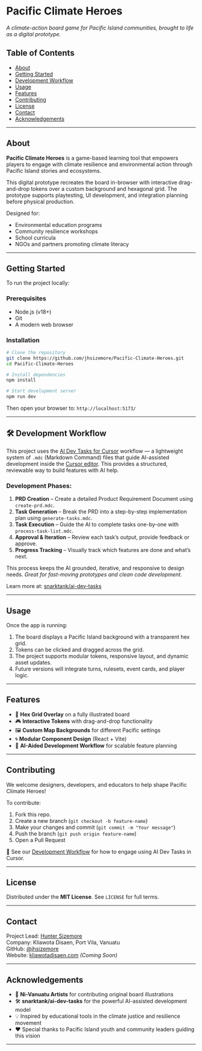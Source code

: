 # Pacific Climate Heroes

*A climate-action board game for Pacific Island communities, brought to life as a digital prototype.*

## Table of Contents

* [About](#about)
* [Getting Started](#getting-started)
* [Development Workflow](#development-workflow)
* [Usage](#usage)
* [Features](#features)
* [Contributing](#contributing)
* [License](#license)
* [Contact](#contact)
* [Acknowledgements](#acknowledgements)

---

## About

**Pacific Climate Heroes** is a game-based learning tool that empowers players to engage with climate resilience and environmental action through Pacific Island stories and ecosystems.

This digital prototype recreates the board in-browser with interactive drag-and-drop tokens over a custom background and hexagonal grid. The prototype supports playtesting, UI development, and integration planning before physical production.

Designed for:

* Environmental education programs
* Community resilience workshops
* School curricula
* NGOs and partners promoting climate literacy

---

## Getting Started

To run the project locally:

### Prerequisites

* Node.js (v18+)
* Git
* A modern web browser

### Installation

```bash
# Clone the repository
git clone https://github.com/jhsizemore/Pacific-Climate-Heroes.git
cd Pacific-Climate-Heroes

# Install dependencies
npm install

# Start development server
npm run dev
```

Then open your browser to: `http://localhost:5173/`

---

## 🛠️ Development Workflow

This project uses the [AI Dev Tasks for Cursor](https://github.com/snarktank/ai-dev-tasks) workflow — a lightweight system of `.mdc` (Markdown Command) files that guide AI-assisted development inside the [Cursor editor](https://cursor.sh/). This provides a structured, reviewable way to build features with AI help.

### Development Phases:

1. **PRD Creation** – Create a detailed Product Requirement Document using `create-prd.mdc`.
2. **Task Generation** – Break the PRD into a step-by-step implementation plan using `generate-tasks.mdc`.
3. **Task Execution** – Guide the AI to complete tasks one-by-one with `process-task-list.mdc`.
4. **Approval & Iteration** – Review each task’s output, provide feedback or approve.
5. **Progress Tracking** – Visually track which features are done and what’s next.

This process keeps the AI grounded, iterative, and responsive to design needs.
*Great for fast-moving prototypes and clean code development.*

Learn more at: [snarktank/ai-dev-tasks](https://github.com/snarktank/ai-dev-tasks)

---

## Usage

Once the app is running:

1. The board displays a Pacific Island background with a transparent hex grid.
2. Tokens can be clicked and dragged across the grid.
3. The project supports modular tokens, responsive layout, and dynamic asset updates.
4. Future versions will integrate turns, rulesets, event cards, and player logic.

---

## Features

* 🧩 **Hex Grid Overlay** on a fully illustrated board
* 🎮 **Interactive Tokens** with drag-and-drop functionality
* 🖼️ **Custom Map Backgrounds** for different Pacific settings
* 🌀 **Modular Component Design** (React + Vite)
* 🧠 **AI-Aided Development Workflow** for scalable feature planning

---

## Contributing

We welcome designers, developers, and educators to help shape Pacific Climate Heroes!

To contribute:

1. Fork this repo.
2. Create a new branch (`git checkout -b feature-name`)
3. Make your changes and commit (`git commit -m "Your message"`)
4. Push the branch (`git push origin feature-name`)
5. Open a Pull Request

👀 See our [Development Workflow](#️-development-workflow) for how to engage using AI Dev Tasks in Cursor.

---

## License

Distributed under the **MIT License**. See `LICENSE` for full terms.

---

## Contact

Project Lead: [Hunter Sizemore](mailto:jhsizemore@gmail.com)  
Company: Kliawota Disaen, Port Vila, Vanuatu  
GitHub: [@jhsizemore](https://github.com/jhsizemore)  
Website: [kliawotadisaen.com](https://kliawotadisaen.com) *(Coming Soon)*

---

## Acknowledgements

* 🌴 **Ni-Vanuatu Artists** for contributing original board illustrations
* 🛠️ **snarktank/ai-dev-tasks** for the powerful AI-assisted development model
* 💡 Inspired by educational tools in the climate justice and resilience movement
* ❤️ Special thanks to Pacific Island youth and community leaders guiding this vision

---

